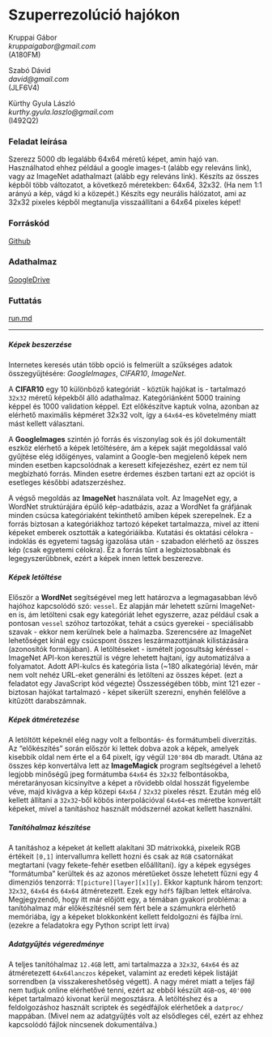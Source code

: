 # Szuperrezolúció hajókon


Kruppai Gábor<br/>
_kruppaigabor@gmail.com_<br/>
(A180FM)

Szabó Dávid<br/>
_david@gmail.com_<br/>
(JLF6V4)

Kürthy Gyula László<br/>
_kurthy.gyula.laszlo@gmail.com_<br/>
(I492Q2)

### Feladat leírása
Szerezz 5000 db legalább 64x64 méretű képet, amin hajó van. Használhatod ehhez például a google images-t (alább egy releváns link), vagy az ImageNet adathalmazt (alább egy releváns link).
Készíts az összes képből több változatot, a következő méretekben: 64x64, 32x32. (Ha nem 1:1 arányú a kép, vágd ki a közepét.)
Készíts egy neurális hálózatot, ami az 32x32 pixeles képből megtanulja visszaállítani a 64x64 pixeles képet!

### Forráskód
[Github](https://github.com/gkrupp/Deep-Learning-SuperResolution)

### Adathalmaz
[GoogleDrive](https://drive.google.com/file/d/1VI4INN6nyRiIN5Wu9Fpj8Euu455PSnz5)

### Futtatás
[run.md](https://github.com/gkrupp/Deep-Learning-SuperResolution/blob/master/run.md)

---


##### Képek beszerzése
Internetes keresés után több opció is felmerült a szűkséges adatok összegyűjtésére: *GoogleImages*, *CIFAR10*, *ImageNet*.

A **CIFAR10** egy 10 különböző kategóriát - köztük hajókat is - tartalmazó `32x32` méretű képekből álló adathalmaz. Kategóriánként 5000 training képpel és 1000 validation képpel. Ezt előkészítve kaptuk volna, azonban az elérhető maximális képméret 32x32 volt, így a `64x64`-es követelmény miatt mást kellett választani.

A **GoogleImages** szintén jó forrás és viszonylag sok és jól dokumentált eszköz elérhető a képek letöltésére, ám a képek saját megoldással való gyűjtése elég időigényes, valamint a Google-ben megjelenő képek nem minden esetben kapcsolódnak a keresett kifejezéshez, ezért ez nem túl megbízható forrás. Minden esetre érdemes észben tartani ezt az opciót is esetleges későbbi adatszerzéshez.

A végső megoldás az **ImageNet** használata volt. Az ImageNet egy, a WordNet struktúrájára épülő kép-adatbázis, azaz a WordNet fa gráfjának minden csúcsa kategóriaként tekinthető amiben képek szerepelnek. Ez a forrás biztosan a kategóriákhoz tartozó képeket tartalmazza, mivel az itteni képeket emberek osztották a kategóriáikba. Kutatási és oktatási célokra - indoklás és egyetemi tagság igazolása után - szabadon elérhető az összes kép (csak egyetemi célokra). Ez a forrás tűnt a legbiztosabbnak és legegyszerűbbnek, ezért a képek innen lettek beszerezve.

##### Képek letöltése
Először a **WordNet** segítségével meg lett határozva a legmagasabban lévő hajóhoz kapcsolódó szó: `vessel`. Ez alapján már lehetett szűrni ImageNet-en is, ám letölteni csak egy kategóriát lehet egyszerre, azaz például csak a pontosan `vessel` szóhoz tartozókat, tehát a csúcs gyerekei - speciálisabb szavak - ekkor nem kerülnek bele a halmazba. Szerencsére az ImageNet lehetőséget kínál egy csúcspont összes leszármazottjának kilistázására (azonosítók formájában).
A letöltéseket - ismételt jogosultság kéréssel - ImageNet API-kon keresztül is végre lehetett hajtani, így automatizálva a folyamatot. Adott API-kulcs és kategória lista (~180 alkategória) lévén, már nem volt nehéz URL-eket generálni és letölteni az összes képet. (ezt a feladatot egy JavaScript kód végezte)
Összességében több, mint 121 ezer - biztosan hajókat tartalmazó - képet sikerült szerezni, enyhén felélőve a kitűzött darabszámnak.
##### Képek átméretezése
A letöltött képeknél elég nagy volt a felbontás- és formátumbeli diverzitás. Az “előkészítés” során először ki lettek dobva azok a képek, amelyek kisebbik oldal nem érte el a 64 pixelt, így végül `120'804` db maradt. Utána az összes kép konvertálva lett az **ImageMagick** program segítségével a lehető legjobb minőségű jpeg formátumba `64x64` és `32x32` felbontásokba, méretarányosan kicsinyítve a képet a rövidebb oldal hosszát figyelembe véve, majd kivágva a kép közepi `64x64` / `32x32` pixeles részt.
Ezután még elő kellett állítani a `32x32`-ből köbös interpolációval `64x64`-es méretbe konvertált képeket, mivel a tanításhoz használt módszernél azokat kellett használni.
##### Tanítóhalmaz készítése
A tanításhoz a képeket át kellett alakítani 3D mátrixokká, pixeleik RGB értékeit `[0,1]` intervallumra kellett hozni és csak az `RGB` csatornákat megtartani (vagy fekete-fehér esetben előállítani). így a képek egységes “formátumba” kerültek és az azonos méretűeket össze lehetett fűzni egy 4 dimenziós tenzorrá: `T[picture][layer][x][y]`. Ekkor kaptunk három tenzort: `32x32`, `64x64` és `64x64` átméretezett. Ezek egy `hdf5` fájlban lettek eltárolva. Megjegyzendő, hogy itt már előjött egy, a témában gyakori probléma: a tanítóhalmaz már előkészítésnél sem fért bele a számunkra elérhető memóriába, így a képeket blokkonként kellett feldolgozni és fájlba írni. (ezekre a feladatokra egy Python script lett írva)
##### Adatgyűjtés végeredménye
A teljes tanítóhalmaz `12.4GB` lett, ami tartalmazza a `32x32`, `64x64` és az átméretezett `64x64lanczos` képeket, valamint az eredeti képek listáját sorrendben (a visszakereshetőség végett). A nagy méret miatt a teljes fájl nem tudjuk online elérhetővé tenni, ezért az ebből készült `4GB`-os, `40'000` képet tartalmazó kivonat kerül megosztásra.
A letöltéshez és a feldolgozáshoz használt scriptek és segédfájlok elérhetőek a `datproc/` mappában. (Mivel nem az  adatgyűjtés volt az elsődleges cél, ezért az ehhez kapcsolódó fájlok nincsenek dokumentálva.)
